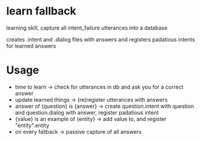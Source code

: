 # learn fallback

learning skill, capture all intent_failure utterances into a database

creates .intent and .dialog files with answers and registers padatious intents for learned answers


# Usage

- time to learn -> check for utterances in db and ask you for a correct answer
- update learned things -> (re)register utterances with answers
- answer of {question} is {answer} -> create question.intent with question and question.dialog with answer, register padatious intent
- {value} is an example of {entity} -> add value to, and register "entity".entity
- on every fallback -> passive capture of all answers
